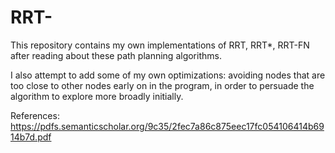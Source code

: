 # RRT-

This repository contains my own implementations of RRT, RRT*, RRT-FN after reading about these path planning algorithms.

I also attempt to add some of my own optimizations: avoiding nodes that are too close to other nodes early on in the program, in order to persuade the algorithm to explore more broadly initially.

References: https://pdfs.semanticscholar.org/9c35/2fec7a86c875eec17fc054106414b6914b7d.pdf
